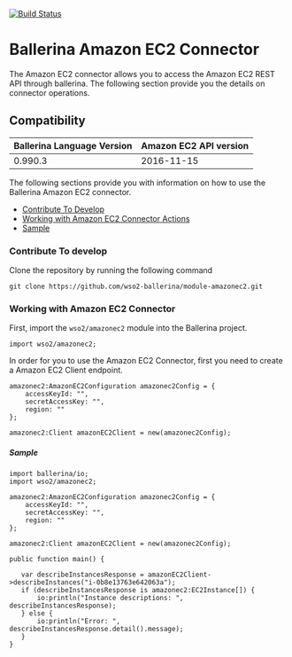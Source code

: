 [![Build Status](https://travis-ci.org/wso2-ballerina/module-amazonec2.svg?branch=master)](https://travis-ci.org/wso2-ballerina/module-amazonec2)

# Ballerina Amazon EC2 Connector

The Amazon EC2 connector allows you to access the Amazon EC2 REST API through ballerina.
The following section provide you the details on connector operations.

## Compatibility
| Ballerina Language Version | Amazon EC2 API version  |
| -------------------------- | --------------------   |
| 0.990.3                    | 2016-11-15             |


The following sections provide you with information on how to use the Ballerina Amazon EC2 connector.

- [Contribute To Develop](#contribute-to-develop)
- [Working with Amazon EC2 Connector Actions](#Working-with-Amazon-EC2-Connector)
- [Sample](#sample)

### Contribute To develop

Clone the repository by running the following command 
```shell
git clone https://github.com/wso2-ballerina/module-amazonec2.git
```

### Working with Amazon EC2 Connector

First, import the `wso2/amazonec2` module into the Ballerina project.

```ballerina
import wso2/amazonec2;
```

In order for you to use the Amazon EC2 Connector, first you need to create a Amazon EC2 Client endpoint.

```ballerina
amazonec2:AmazonEC2Configuration amazonec2Config = {
    accessKeyId: "",
    secretAccessKey: "",
    region: ""
};
   
amazonec2:Client amazonEC2Client = new(amazonec2Config);
```

##### Sample

```ballerina
import ballerina/io;
import wso2/amazonec2;

amazonec2:AmazonEC2Configuration amazonec2Config = {
    accessKeyId: "",
    secretAccessKey: "",
    region: ""
};

amazonec2:Client amazonEC2Client = new(amazonec2Config);

public function main() {

   var describeInstancesResponse = amazonEC2Client->describeInstances("i-0b8e13763e642063a");
   if (describeInstancesResponse is amazonec2:EC2Instance[]) {
       io:println("Instance descriptions: ", describeInstancesResponse);
   } else {
       io:println("Error: ", describeInstancesResponse.detail().message);
   }
}
```

